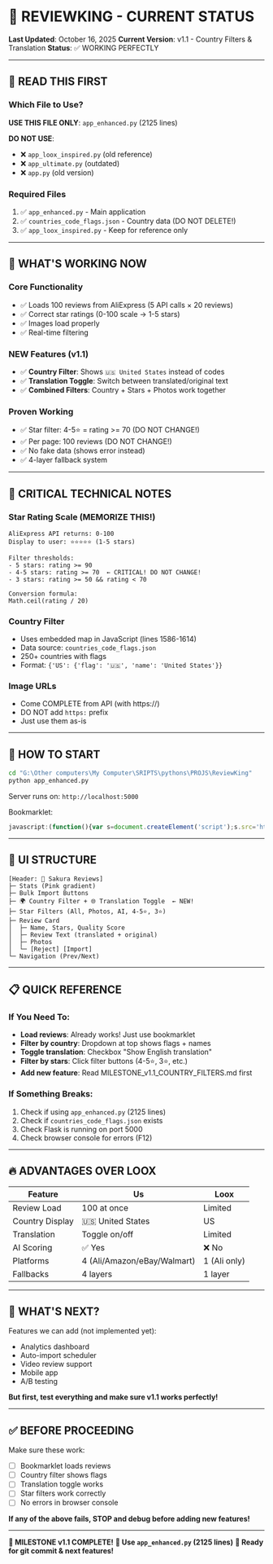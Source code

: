 # 🎯 REVIEWKING - CURRENT STATUS

**Last Updated**: October 16, 2025
**Current Version**: v1.1 - Country Filters & Translation
**Status**: ✅ WORKING PERFECTLY

---

## 🚨 READ THIS FIRST

### Which File to Use?
**USE THIS FILE ONLY**: `app_enhanced.py` (2125 lines)

**DO NOT USE**:
- ❌ `app_loox_inspired.py` (old reference)
- ❌ `app_ultimate.py` (outdated)
- ❌ `app.py` (old version)

### Required Files
1. ✅ `app_enhanced.py` - Main application
2. ✅ `countries_code_flags.json` - Country data (DO NOT DELETE!)
3. ✅ `app_loox_inspired.py` - Keep for reference only

---

## 🎯 WHAT'S WORKING NOW

### Core Functionality
- ✅ Loads 100 reviews from AliExpress (5 API calls × 20 reviews)
- ✅ Correct star ratings (0-100 scale → 1-5 stars)
- ✅ Images load properly
- ✅ Real-time filtering

### NEW Features (v1.1)
- ✅ **Country Filter**: Shows `🇺🇸 United States` instead of codes
- ✅ **Translation Toggle**: Switch between translated/original text
- ✅ **Combined Filters**: Country + Stars + Photos work together

### Proven Working
- ✅ Star filter: 4-5⭐ = rating >= 70 (DO NOT CHANGE!)
- ✅ Per page: 100 reviews (DO NOT CHANGE!)
- ✅ No fake data (shows error instead)
- ✅ 4-layer fallback system

---

## 🔑 CRITICAL TECHNICAL NOTES

### Star Rating Scale (MEMORIZE THIS!)
```
AliExpress API returns: 0-100
Display to user: ⭐⭐⭐⭐⭐ (1-5 stars)

Filter thresholds:
- 5 stars: rating >= 90
- 4-5 stars: rating >= 70  ← CRITICAL! DO NOT CHANGE!
- 3 stars: rating >= 50 && rating < 70

Conversion formula:
Math.ceil(rating / 20)
```

### Country Filter
- Uses embedded map in JavaScript (lines 1586-1614)
- Data source: `countries_code_flags.json`
- 250+ countries with flags
- Format: `{'US': {'flag': '🇺🇸', 'name': 'United States'}}`

### Image URLs
- Come COMPLETE from API (with https://)
- DO NOT add `https:` prefix
- Just use them as-is

---

## 🚀 HOW TO START

```bash
cd "G:\Other computers\My Computer\SRIPTS\pythons\PROJS\ReviewKing"
python app_enhanced.py
```

Server runs on: `http://localhost:5000`

Bookmarklet:
```javascript
javascript:(function(){var s=document.createElement('script');s.src='http://localhost:5000/js/bookmarklet.js';document.head.appendChild(s);})();
```

---

## 🎨 UI STRUCTURE

```
[Header: 🌸 Sakura Reviews]
├─ Stats (Pink gradient)
├─ Bulk Import Buttons
├─ 🌍 Country Filter + 🌐 Translation Toggle  ← NEW!
├─ Star Filters (All, Photos, AI, 4-5⭐, 3⭐)
├─ Review Card
│  ├─ Name, Stars, Quality Score
│  ├─ Review Text (translated + original)
│  ├─ Photos
│  └─ [Reject] [Import]
└─ Navigation (Prev/Next)
```

---

## 📋 QUICK REFERENCE

### If You Need To:
- **Load reviews**: Already works! Just use bookmarklet
- **Filter by country**: Dropdown at top shows flags + names
- **Toggle translation**: Checkbox "Show English translation"
- **Filter by stars**: Click filter buttons (4-5⭐, 3⭐, etc.)
- **Add new feature**: Read MILESTONE_v1.1_COUNTRY_FILTERS.md first

### If Something Breaks:
1. Check if using `app_enhanced.py` (2125 lines)
2. Check if `countries_code_flags.json` exists
3. Check Flask is running on port 5000
4. Check browser console for errors (F12)

---

## 🔥 ADVANTAGES OVER LOOX

| Feature | Us | Loox |
|---------|----|----|
| Review Load | 100 at once | Limited |
| Country Display | 🇺🇸 United States | US |
| Translation | Toggle on/off | Limited |
| AI Scoring | ✅ Yes | ❌ No |
| Platforms | 4 (Ali/Amazon/eBay/Walmart) | 1 (Ali only) |
| Fallbacks | 4 layers | 1 layer |

---

## 📝 WHAT'S NEXT?

Features we can add (not implemented yet):
- Analytics dashboard
- Auto-import scheduler  
- Video review support
- Mobile app
- A/B testing

**But first, test everything and make sure v1.1 works perfectly!**

---

## ✅ BEFORE PROCEEDING

Make sure these work:
- [ ] Bookmarklet loads reviews
- [ ] Country filter shows flags
- [ ] Translation toggle works
- [ ] Star filters work correctly
- [ ] No errors in browser console

**If any of the above fails, STOP and debug before adding new features!**

---

**🎉 MILESTONE v1.1 COMPLETE!**
**📌 Use `app_enhanced.py` (2125 lines)**
**🚀 Ready for git commit & next features!**

